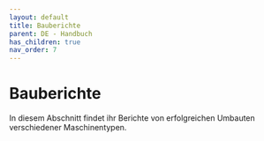 ```yaml
---
layout: default
title: Bauberichte
parent: DE - Handbuch
has_children: true
nav_order: 7
---
```


# Bauberichte

In diesem Abschnitt findet ihr Berichte von erfolgreichen Umbauten verschiedener Maschinentypen.
